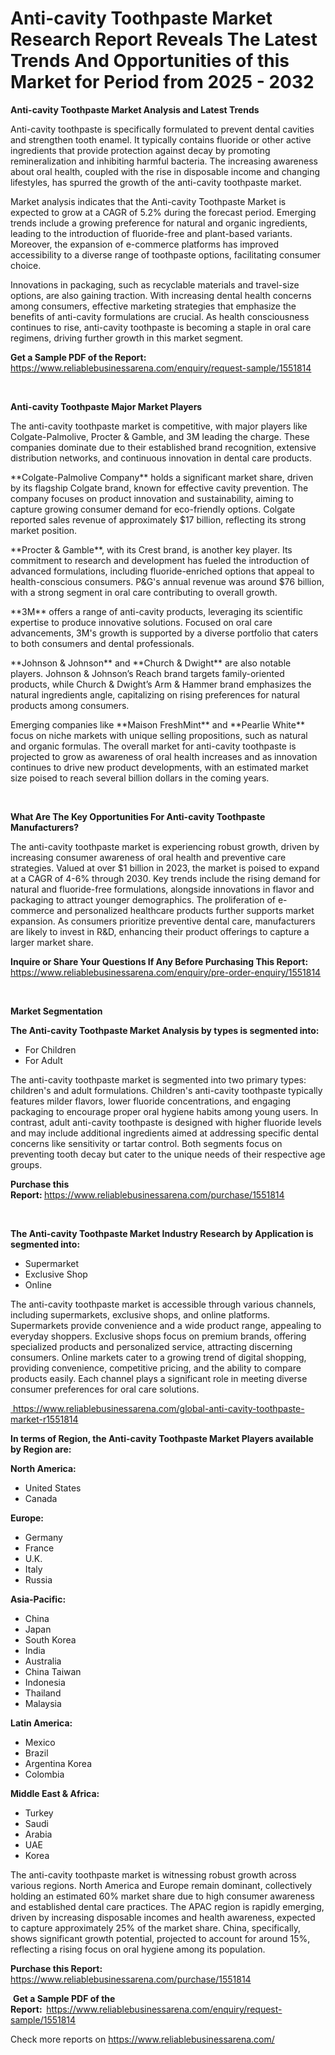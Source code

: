 <p><h1>Anti-cavity Toothpaste Market Research Report Reveals The Latest Trends And Opportunities of this Market for Period from 2025 - 2032</h1></p><p><strong>Anti-cavity Toothpaste Market Analysis and Latest Trends</strong></p>
<p><p>Anti-cavity toothpaste is specifically formulated to prevent dental cavities and strengthen tooth enamel. It typically contains fluoride or other active ingredients that provide protection against decay by promoting remineralization and inhibiting harmful bacteria. The increasing awareness about oral health, coupled with the rise in disposable income and changing lifestyles, has spurred the growth of the anti-cavity toothpaste market. </p><p>Market analysis indicates that the Anti-cavity Toothpaste Market is expected to grow at a CAGR of 5.2% during the forecast period. Emerging trends include a growing preference for natural and organic ingredients, leading to the introduction of fluoride-free and plant-based variants. Moreover, the expansion of e-commerce platforms has improved accessibility to a diverse range of toothpaste options, facilitating consumer choice. </p><p>Innovations in packaging, such as recyclable materials and travel-size options, are also gaining traction. With increasing dental health concerns among consumers, effective marketing strategies that emphasize the benefits of anti-cavity formulations are crucial. As health consciousness continues to rise, anti-cavity toothpaste is becoming a staple in oral care regimens, driving further growth in this market segment.</p></p>
<p><strong>Get a Sample PDF of the Report:&nbsp;</strong> <a href="https://www.reliablebusinessarena.com/enquiry/request-sample/1551814?utm_campaign=3215&utm_medium=2&utm_source=Github&utm_content=ia&utm_term=05042025&utm_id=anti-cavity-toothpaste">https://www.reliablebusinessarena.com/enquiry/request-sample/1551814</a></p>
<p>&nbsp;</p>
<p><strong>Anti-cavity Toothpaste Major Market Players</strong></p>
<p><p>The anti-cavity toothpaste market is competitive, with major players like Colgate-Palmolive, Procter & Gamble, and 3M leading the charge. These companies dominate due to their established brand recognition, extensive distribution networks, and continuous innovation in dental care products.</p><p>**Colgate-Palmolive Company** holds a significant market share, driven by its flagship Colgate brand, known for effective cavity prevention. The company focuses on product innovation and sustainability, aiming to capture growing consumer demand for eco-friendly options. Colgate reported sales revenue of approximately $17 billion, reflecting its strong market position.</p><p>**Procter & Gamble**, with its Crest brand, is another key player. Its commitment to research and development has fueled the introduction of advanced formulations, including fluoride-enriched options that appeal to health-conscious consumers. P&G's annual revenue was around $76 billion, with a strong segment in oral care contributing to overall growth.</p><p>**3M** offers a range of anti-cavity products, leveraging its scientific expertise to produce innovative solutions. Focused on oral care advancements, 3M's growth is supported by a diverse portfolio that caters to both consumers and dental professionals.</p><p>**Johnson & Johnson** and **Church & Dwight** are also notable players. Johnson & Johnson’s Reach brand targets family-oriented products, while Church & Dwight’s Arm & Hammer brand emphasizes the natural ingredients angle, capitalizing on rising preferences for natural products among consumers.</p><p>Emerging companies like **Maison FreshMint** and **Pearlie White** focus on niche markets with unique selling propositions, such as natural and organic formulas. The overall market for anti-cavity toothpaste is projected to grow as awareness of oral health increases and as innovation continues to drive new product developments, with an estimated market size poised to reach several billion dollars in the coming years.</p></p>
<p>&nbsp;</p>
<p><strong>What Are The Key Opportunities For Anti-cavity Toothpaste Manufacturers?</strong></p>
<p><p>The anti-cavity toothpaste market is experiencing robust growth, driven by increasing consumer awareness of oral health and preventive care strategies. Valued at over $1 billion in 2023, the market is poised to expand at a CAGR of 4-6% through 2030. Key trends include the rising demand for natural and fluoride-free formulations, alongside innovations in flavor and packaging to attract younger demographics. The proliferation of e-commerce and personalized healthcare products further supports market expansion. As consumers prioritize preventive dental care, manufacturers are likely to invest in R&D, enhancing their product offerings to capture a larger market share.</p></p>
<p><strong>Inquire or Share Your Questions If Any Before Purchasing This Report:</strong> <a href="https://www.reliablebusinessarena.com/enquiry/pre-order-enquiry/1551814?utm_campaign=3215&utm_medium=2&utm_source=Github&utm_content=ia&utm_term=05042025&utm_id=anti-cavity-toothpaste">https://www.reliablebusinessarena.com/enquiry/pre-order-enquiry/1551814</a></p>
<p>&nbsp;</p>
<p><strong>Market Segmentation</strong></p>
<p><strong>The Anti-cavity Toothpaste Market Analysis by types is segmented into:</strong></p>
<p><ul><li>For Children</li><li>For Adult</li></ul></p>
<p><p>The anti-cavity toothpaste market is segmented into two primary types: children's and adult formulations. Children's anti-cavity toothpaste typically features milder flavors, lower fluoride concentrations, and engaging packaging to encourage proper oral hygiene habits among young users. In contrast, adult anti-cavity toothpaste is designed with higher fluoride levels and may include additional ingredients aimed at addressing specific dental concerns like sensitivity or tartar control. Both segments focus on preventing tooth decay but cater to the unique needs of their respective age groups.</p></p>
<p><strong>Purchase this Report:&nbsp;</strong><a href="https://www.reliablebusinessarena.com/purchase/1551814?utm_campaign=3215&utm_medium=2&utm_source=Github&utm_content=ia&utm_term=05042025&utm_id=anti-cavity-toothpaste">https://www.reliablebusinessarena.com/purchase/1551814</a></p>
<p>&nbsp;</p>
<p><strong>The Anti-cavity Toothpaste Market Industry Research by Application is segmented into:</strong></p>
<p><ul><li>Supermarket</li><li>Exclusive Shop</li><li>Online</li></ul></p>
<p><p>The anti-cavity toothpaste market is accessible through various channels, including supermarkets, exclusive shops, and online platforms. Supermarkets provide convenience and a wide product range, appealing to everyday shoppers. Exclusive shops focus on premium brands, offering specialized products and personalized service, attracting discerning consumers. Online markets cater to a growing trend of digital shopping, providing convenience, competitive pricing, and the ability to compare products easily. Each channel plays a significant role in meeting diverse consumer preferences for oral care solutions.</p></p>
<p><a href="https://www.reliablebusinessarena.com/global-anti-cavity-toothpaste-market-r1551814?utm_campaign=3215&utm_medium=2&utm_source=Github&utm_content=ia&utm_term=05042025&utm_id=anti-cavity-toothpaste">&nbsp;https://www.reliablebusinessarena.com/global-anti-cavity-toothpaste-market-r1551814</a></p>
<p><strong>In terms of Region, the Anti-cavity Toothpaste Market Players available by Region are:</strong></p>
<p>
    <p> <strong> North America: </strong>
        <ul>
            <li>United States</li>
            <li>Canada</li>
        </ul>
        </p> 
    <p> <strong> Europe: </strong>
        <ul>
            <li>Germany</li>
            <li>France</li>
            <li>U.K.</li>
            <li>Italy</li>
            <li>Russia</li>
        </ul>
        </p> 
    <p> <strong> Asia-Pacific: </strong>
        <ul>
            <li>China</li>
            <li>Japan</li>
            <li>South Korea</li>
            <li>India</li>
            <li>Australia</li>
            <li>China Taiwan</li>
            <li>Indonesia</li>
            <li>Thailand</li>
            <li>Malaysia</li>
        </ul>
        </p> 
    <p> <strong> Latin America: </strong>
        <ul>
            <li>Mexico</li>
            <li>Brazil</li>
            <li>Argentina Korea</li>
            <li>Colombia</li>
        </ul>
        </p> 
    <p> <strong> Middle East & Africa: </strong>
        <ul>
            <li>Turkey</li>
            <li>Saudi</li>
            <li>Arabia</li>
            <li>UAE</li>
            <li>Korea</li>
        </ul>
    </p>
    </p>
<p><p>The anti-cavity toothpaste market is witnessing robust growth across various regions. North America and Europe remain dominant, collectively holding an estimated 60% market share due to high consumer awareness and established dental care practices. The APAC region is rapidly emerging, driven by increasing disposable incomes and health awareness, expected to capture approximately 25% of the market share. China, specifically, shows significant growth potential, projected to account for around 15%, reflecting a rising focus on oral hygiene among its population.</p></p>
<p><strong>Purchase this Report: </strong><a href="https://www.reliablebusinessarena.com/purchase/1551814?utm_campaign=3215&utm_medium=2&utm_source=Github&utm_content=ia&utm_term=05042025&utm_id=anti-cavity-toothpaste">https://www.reliablebusinessarena.com/purchase/1551814</a></p>
<p>&nbsp;<strong>Get a Sample PDF of the Report:&nbsp;&nbsp;</strong><a href="https://www.reliablebusinessarena.com/enquiry/request-sample/1551814?utm_campaign=3215&utm_medium=2&utm_source=Github&utm_content=ia&utm_term=05042025&utm_id=anti-cavity-toothpaste">https://www.reliablebusinessarena.com/enquiry/request-sample/1551814</a></p>
<p><strong></strong></p>
<p>Check more reports on <a href="https://www.reliablebusinessarena.com/?utm_campaign=3215&utm_medium=2&utm_source=Github&utm_content=ia&utm_term=05042025&utm_id=anti-cavity-toothpaste">https://www.reliablebusinessarena.com/</a></p>